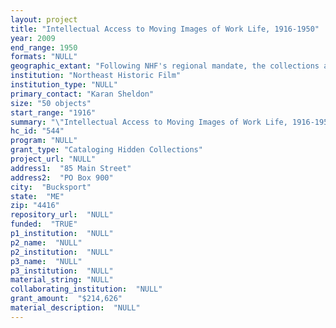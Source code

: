 ```yaml
--- 
layout: project 
title: "Intellectual Access to Moving Images of Work Life, 1916-1950"
year: 2009
end_range: 1950
formats: "NULL"
geographic_extant: "Following NHF's regional mandate, the collections are centered on Maine, New Hampshire, Vermont, and Massachusetts."
institution: "Northeast Historic Film"
institution_type: "NULL"
primary_contact: "Karan Sheldon"
size: "50 objects"
start_range: "1916"
summary: "\"Intellectual Access to Moving Images of Work Life, 1916-1950\" has created descriptive records for 50 film collections (16mm, 8mm, 35mm) identified as significant moving image archival documents relating to work and labor in the first half of the 20th century. Like NHF's films named to the National Film Registry, From Stump to Ship (1930) and The Making of an American (1920), our accessions reward scholars with detailed records of labor, environment, and society. Each reel is unique coverage, not otherwise available. Our collecting criteria result from cooperation with historians since our founding, including David C. Smith, our first board member, Bird & Bird Professor of History at the Univ. of Maine, and Martha J. McNamara, Director, New England Arts & Architecture Program, Wellesley College. The reels hold hidden research materials--with a range of cataloging requirements--from among 800 collections gathered at NHF over 23 years. Many relate to non-moving image documents in other repositories, as moving images are a demanding category of archival holdings too often separated from related materials. NHF's Albert Farwell Bemis Collection, 16mm film (1920s-1930) shot by Bemis, an industrialist and benefactor to housing research, adds depth to MIT Institute Archives and Special Collections Albert Farwell Bemis Foundation papers. Film from our Edwin Bienick Collection of the American Writing Paper Co. enhance holdings at W.E.B. Du Bois Library, Univ. of Mass., Amherst."
hc_id: "544"
program: "NULL"
grant_type: "Cataloging Hidden Collections"
project_url: "NULL"
address1:  "85 Main Street"
address2:  "PO Box 900"
city:  "Bucksport"
state:  "ME"
zip: "4416"
repository_url:  "NULL"
funded:  "TRUE"
p1_institution:  "NULL"
p2_name:  "NULL"
p2_institution:  "NULL"
p3_name:  "NULL"
p3_institution:  "NULL"
material_string: "NULL"
collaborating_institution:  "NULL"
grant_amount:  "$214,626"
material_description:  "NULL"
---
```

